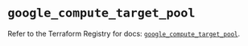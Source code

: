 # `google_compute_target_pool`

Refer to the Terraform Registry for docs: [`google_compute_target_pool`](https://registry.terraform.io/providers/hashicorp/google/6.11.1/docs/resources/compute_target_pool).
